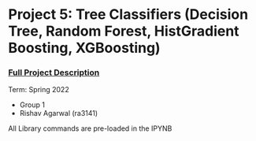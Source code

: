 # Project 5: Tree Classifiers (Decision Tree, Random Forest, HistGradient Boosting, XGBoosting)

### [Full Project Description](doc/project5_description.md)

Term: Spring 2022

+ Group 1
+ Rishav Agarwal (ra3141)

All Library commands are pre-loaded in the IPYNB
